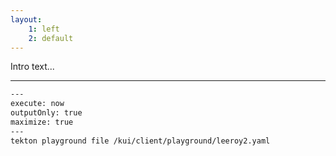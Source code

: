 ```yaml
---
layout:
    1: left
    2: default
---
```


Intro text...

---

```bash
---
execute: now
outputOnly: true
maximize: true
---
tekton playground file /kui/client/playground/leeroy2.yaml
```

